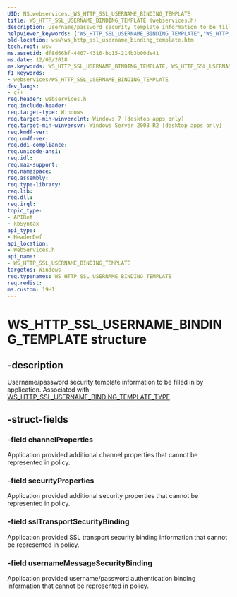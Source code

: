 ```yaml
---
UID: NS:webservices._WS_HTTP_SSL_USERNAME_BINDING_TEMPLATE
title: WS_HTTP_SSL_USERNAME_BINDING_TEMPLATE (webservices.h)
description: Username/password security template information to be filled in by application. Associated with WS_HTTP_SSL_USERNAME_BINDING_TEMPLATE_TYPE.
helpviewer_keywords: ["WS_HTTP_SSL_USERNAME_BINDING_TEMPLATE","WS_HTTP_SSL_USERNAME_BINDING_TEMPLATE structure [Web Services for Windows]","webservices/WS_HTTP_SSL_USERNAME_BINDING_TEMPLATE","wsw.ws_http_ssl_username_binding_template"]
old-location: wsw\ws_http_ssl_username_binding_template.htm
tech.root: wsw
ms.assetid: df8d66bf-4407-4316-bc15-214b3b00de41
ms.date: 12/05/2018
ms.keywords: WS_HTTP_SSL_USERNAME_BINDING_TEMPLATE, WS_HTTP_SSL_USERNAME_BINDING_TEMPLATE structure [Web Services for Windows], webservices/WS_HTTP_SSL_USERNAME_BINDING_TEMPLATE, wsw.ws_http_ssl_username_binding_template
f1_keywords:
- webservices/WS_HTTP_SSL_USERNAME_BINDING_TEMPLATE
dev_langs:
- c++
req.header: webservices.h
req.include-header: 
req.target-type: Windows
req.target-min-winverclnt: Windows 7 [desktop apps only]
req.target-min-winversvr: Windows Server 2008 R2 [desktop apps only]
req.kmdf-ver: 
req.umdf-ver: 
req.ddi-compliance: 
req.unicode-ansi: 
req.idl: 
req.max-support: 
req.namespace: 
req.assembly: 
req.type-library: 
req.lib: 
req.dll: 
req.irql: 
topic_type:
- APIRef
- kbSyntax
api_type:
- HeaderDef
api_location:
- WebServices.h
api_name:
- WS_HTTP_SSL_USERNAME_BINDING_TEMPLATE
targetos: Windows
req.typenames: WS_HTTP_SSL_USERNAME_BINDING_TEMPLATE
req.redist: 
ms.custom: 19H1
---
```


# WS_HTTP_SSL_USERNAME_BINDING_TEMPLATE structure


## -description


Username/password security template information to be filled in by application.
        Associated with <a href="https://docs.microsoft.com/windows/desktop/api/webservices/ne-webservices-ws_binding_template_type">WS_HTTP_SSL_USERNAME_BINDING_TEMPLATE_TYPE</a>.
      


## -struct-fields




### -field channelProperties

Application provided additional channel properties that cannot be represented in policy.
        


### -field securityProperties

Application provided additional security properties that cannot be represented in policy.
        


### -field sslTransportSecurityBinding

Application provided SSL transport security binding information that cannot be represented
          in policy.
        


### -field usernameMessageSecurityBinding

Application provided username/password authentication binding information
          that cannot be represented in policy.
        

